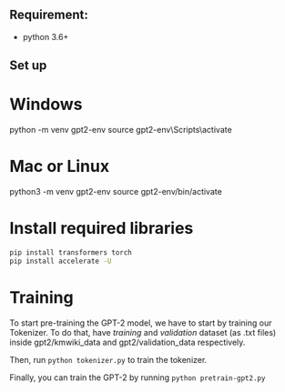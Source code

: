 ## Requirement:
- python 3.6+

## Set up

# Windows
python -m venv gpt2-env
source gpt2-env\Scripts\activate

# Mac or Linux
python3 -m venv gpt2-env
source gpt2-env/bin/activate


# Install required libraries
```bash
pip install transformers torch
pip install accelerate -U
```


# Training
To start pre-training the GPT-2 model, we have to start by training our Tokenizer. To do that,
have *training* and *validation* dataset (as .txt files) inside gpt2/kmwiki_data and gpt2/validation_data
respectively.

Then, run ```python tokenizer.py``` to train the tokenizer.

Finally, you can train the GPT-2 by running ```python pretrain-gpt2.py```

